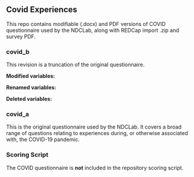 ## Covid Experiences

This repo contains modifiable (.docx) and PDF versions of COVID questionnaire used by the NDCLab, along with REDCap import .zip and survey PDF.

### covid_b
This revision is a truncation of the original questionnaire.

**Modified variables:**

**Renamed variables:**

**Deleted variables:**


### covid_a
This is the original questionnaire used by the NDCLab.  It covers a broad range of questions relating to experiences during, or otherwise associated with, the COVID-19 pandemic.


### Scoring Script
The COVID questionnaire is **not** included in the repository scoring script.
